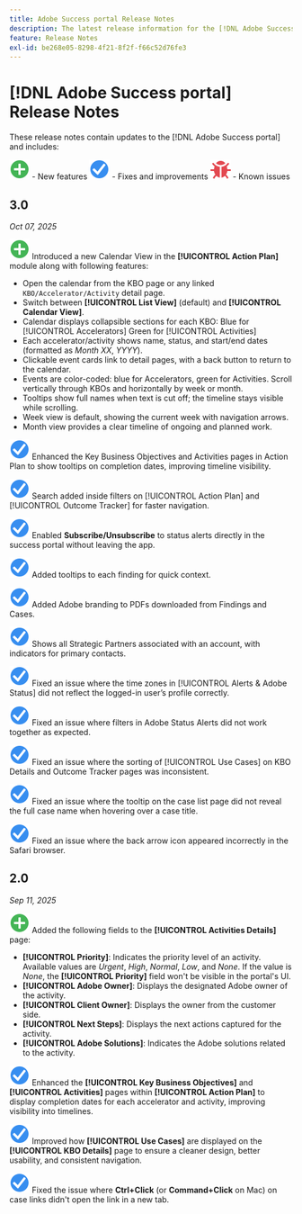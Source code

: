 ```yaml
---
title: Adobe Success portal Release Notes
description: The latest release information for the [!DNL Adobe Success portal].
feature: Release Notes
exl-id: be268e05-8298-4f21-8f2f-f66c52d76fe3
---
```

# [!DNL Adobe Success portal] Release Notes

These release notes contain updates to the [!DNL Adobe Success portal] and includes:

![New](../adobe-success-portal/assets/new.svg) - New features
![Fix](../adobe-success-portal/assets/fix.svg) - Fixes and improvements
![Bug](../adobe-success-portal/assets/bug.svg) - Known issues

## 3.0 

_Oct 07, 2025_

![New](../adobe-success-portal/assets/new.svg) Introduced a new Calendar View in the **[!UICONTROL Action Plan]** module along with following features:
* Open the calendar from the KBO page or any linked `KBO/Accelerator/Activity` detail page.
* Switch between **[!UICONTROL List View]** (default) and **[!UICONTROL Calendar View]**.
* Calendar displays collapsible sections for each KBO: 
  Blue for [!UICONTROL Accelerators] 
  Green for [!UICONTROL Activities]
* Each accelerator/activity shows name, status, and start/end dates (formatted as *Month XX*, *YYYY*).
* Clickable event cards link to detail pages, with a back button to return to the calendar.
* Events are color-coded: blue for Accelerators, green for Activities. Scroll vertically through KBOs and horizontally by week or month.
* Tooltips show full names when text is cut off; the timeline stays visible while scrolling.
* Week view is default, showing the current week with navigation arrows.
* Month view provides a clear timeline of ongoing and planned work.

![Fix](../adobe-success-portal/assets/fix.svg) Enhanced the Key Business Objectives and Activities pages in Action Plan to show tooltips on completion dates, improving timeline visibility.

![Fix](../adobe-success-portal/assets/fix.svg) Search added inside filters on [!UICONTROL Action Plan] and [!UICONTROL Outcome Tracker] for faster navigation.

![Fix](../adobe-success-portal/assets/fix.svg) Enabled **Subscribe/Unsubscribe** to status alerts directly in the success portal without leaving the app.

![Fix](../adobe-success-portal/assets/fix.svg) Added tooltips to each finding for quick context.

![Fix](../adobe-success-portal/assets/fix.svg) Added Adobe branding to PDFs downloaded from Findings and Cases.

![Fix](../adobe-success-portal/assets/fix.svg) Shows all Strategic Partners associated with an account, with indicators for primary contacts.

![Fix](../adobe-success-portal/assets/fix.svg) Fixed an issue where the time zones in [!UICONTROL Alerts & Adobe Status] did not reflect the logged-in user’s profile correctly.

![Fix](../adobe-success-portal/assets/fix.svg) Fixed an issue where filters in Adobe Status Alerts did not work together as expected.

![Fix](../adobe-success-portal/assets/fix.svg) Fixed an issue where the sorting of [!UICONTROL Use Cases] on KBO Details and Outcome Tracker pages was inconsistent.

![Fix](../adobe-success-portal/assets/fix.svg) Fixed an issue where the tooltip on the case list page did not reveal the full case name when hovering over a case title.

![Fix](../adobe-success-portal/assets/fix.svg) Fixed an issue where the back arrow icon appeared incorrectly in the Safari browser.

## 2.0 

_Sep 11, 2025_

![New](../adobe-success-portal/assets/new.svg) Added the following fields to the **[!UICONTROL Activities Details]** page:

* **[!UICONTROL Priority]**: Indicates the priority level of an activity. Available values are *Urgent*, *High*, *Normal*, *Low*, and *None*. If the value is *None*, the **[!UICONTROL Priority]** field won't be visible in the portal's UI.
* **[!UICONTROL Adobe Owner]**: Displays the designated Adobe owner of the activity.
* **[!UICONTROL Client Owner]**: Displays the owner from the customer side.
* **[!UICONTROL Next Steps]**: Displays the next actions captured for the activity.
* **[!UICONTROL Adobe Solutions]**: Indicates the Adobe solutions related to the activity.

![Fix](../adobe-success-portal/assets/fix.svg) Enhanced the **[!UICONTROL Key Business Objectives]** and **[!UICONTROL Activities]** pages within **[!UICONTROL Action Plan]** to display completion dates for each accelerator and activity, improving visibility into timelines.

![Fix](../adobe-success-portal/assets/fix.svg) Improved how **[!UICONTROL Use Cases]** are displayed on the **[!UICONTROL KBO Details]** page to ensure a cleaner design, better usability, and consistent navigation.

![Fix](../adobe-success-portal/assets/fix.svg) Fixed the issue where **Ctrl+Click** (or **Command+Click** on Mac) on case links didn't open the link in a new tab.
